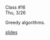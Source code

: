 <div class="lecture2">

<div class="column_date">
<p markdown="block">

Class #16 <br>
Thu, 3/26

</p>
</div>
<div class="column_materials">
<p markdown="block">


Greedy algorithms.

[slides](slides/10-greedy.html)


</p>
</div>

<div class="column_assign">
<p markdown="block">



</p>
</div>

</div>
